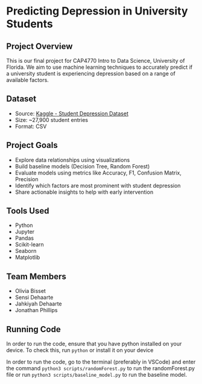 # Predicting Depression in University Students

## Project Overview

This is our final project for CAP4770 Intro to Data Science, University of Florida. We aim to use machine learning techniques to accurately predict if a university student is experiencing depression based on a range of available factors.

## Dataset

- Source: [Kaggle - Student Depression Dataset](https://www.kaggle.com/datasets/adilshamim8/student-depression-dataset/data)
- Size: ~27,900 student entries
- Format: CSV

## Project Goals

- Explore data relationships using visualizations
- Build baseline models (Decision Tree, Random Forest)
- Evaluate models using metrics like Accuracy, F1, Confusion Matrix, Precision
- Identify which factors are most prominent with student depression
- Share actionable insights to help with early intervention

## Tools Used

- Python
- Jupyter
- Pandas
- Scikit-learn
- Seaborn
- Matplotlib

## Team Members

- Olivia Bisset
- Sensi Dehaarte
- Jahkiyah Dehaarte
- Jonathan Phillips

## Running Code
In order to run the code, ensure that you have python installed on your device. To check this, run `python` or install it on your device

In order to run the code, go to the terminal (preferably in VSCode) and enter the command ` python3 scripts/randomForest.py ` to run the randomForest.py file or run `python3 scripts/baseline_model.py` to run the baseline model. 
